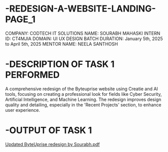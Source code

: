 # -REDESIGN-A-WEBSITE-LANDING-PAGE_1

COMPANY: CODTECH IT SOLUTIONS
NAME: SOURABH MAHASKI
INTERN ID: CT4MJIA
DOMAIN: UI UX DESIGN
BATCH DURATION:  January 5th, 2025 to April 5th, 2025
MENTOR NAME: NEELA SANTHOSH

# -DESCRIPTION OF TASK 1 PERFORMED 

A comprehensive redesign of the Byteuprise website using Creatie and AI tools, focusing on creating a professional look for fields like Cyber Security, Artificial Intelligence, and Machine Learning. The redesign improves design quality and detailing, especially in the 'Recent Projects' section, to enhance user experience.

# -OUTPUT OF TASK 1

[Updated ByteUprise redesign by Sourabh.pdf](https://github.com/user-attachments/files/18797973/Updated.ByteUprise.redesign.by.Sourabh.pdf)
